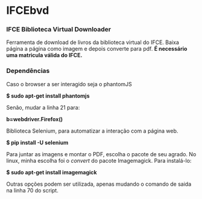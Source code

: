 # IFCEbvd
### IFCE Biblioteca Virtual Downloader

Ferramenta de download de livros da biblioteca virtual do IFCE. Baixa página a página como imagem e depois converte para pdf. **É necessário uma matricula válida do IFCE.** 

### Dependências
Caso o browser a ser interagido seja o phantomJS

**$ sudo apt-get install phantomjs**

Senão, mudar a linha 21 para:

**b=webdriver.Firefox()**

Biblioteca Selenium, para automatizar a interação com a página web.

**$ pip install -U selenium**

Para juntar as imagens e montar o PDF, escolha o pacote de seu agrado. No linux, minha escolha foi o *convert* do pacote Imagemagick. Para instalá-lo:

**$ sudo apt-get install imagemagick**

Outras opções podem ser utilizada, apenas mudando o comando de saida na linha 70 do script.
